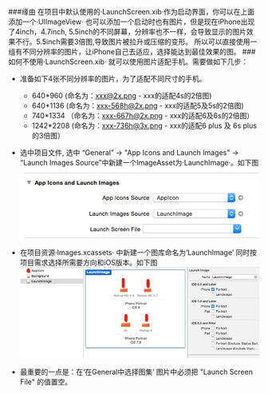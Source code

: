 ###缘由
在项目中默认使用的·LaunchScreen.xib·作为启动界面，你可以在上面添加一个·UIImageView· 也可以添加一个启动时也有图片，但是现在iPhone出现了4inch，4.7inch, 5.5inch的不同屏幕，分辨率也不一样，会导致显示的图片效果不行。5.5inch需要3倍图,导致图片被拉升或压缩的变形。
所以可以直接使用一组有不同分辨率的图片，让iPhone自己去适应，选择能达到最佳效果的图。
###如何不使用·LaunchScreen.xib· 就可以使用图片适配手机。需要做如下几步：
  * 准备如下4张不同分辨率的图片，为了适配不同尺寸的手机。
      * 640*960   (命名为：xxx@2x.png - xxx的适配4s的2倍图) 
      * 640*1136  (命名为：xxx-568h@2x.png - xxx的适配5及5s的2倍图)
      * 740*1334 （命名为：xxx-667h@2x.png - xxx的适配6及6s的2倍图）
      * 1242*2208 (命名为：xxx-736h@3x.png - xxx的适配6 plus 及 6s plus的3倍图）
  * 选中项目文件, 选中 “General” -> "App Icons and Launch Images" -> “Launch Images Source”中新建一个ImageAsset为·LaunchImage·。如下图<br>
  ![](https://github.com/loupman/Articles/blob/master/Set-Launch-Image/select-launch-image.jpeg "在General中选择图集")
  * 在项目资源·Images.xcassets· 中新建一个图库命名为‘LaunchImage’ 同时按项目需求选择所需要方向和iOS版本。如下图<br>
  ![](https://github.com/loupman/Articles/blob/master/Set-Launch-Image/new-image-set.png "新建LaunchImage图集")

  * 最重要的一点是：在‘在General中选择图集’ 图片中必须把 "Launch Screen File" 的值置空。
